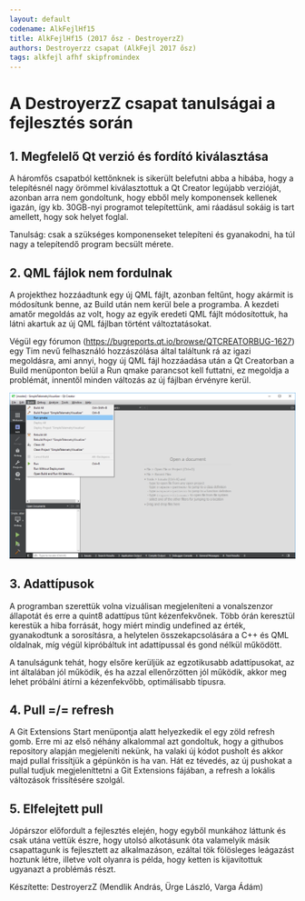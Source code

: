 ```yaml
---
layout: default
codename: AlkFejlHf15
title: AlkFejlHf15 (2017 ősz - DestroyerzZ)
authors: Destroyerzz csapat (AlkFejl 2017 ősz)
tags: alkfejl afhf skipfromindex
---
```


# A DestroyerzZ csapat tanulságai a fejlesztés során #

## 1. Megfelelő Qt verzió és fordító kiválasztása ##

A háromfős csapatból kettőnknek is sikerült belefutni abba a hibába, hogy a telepítésnél nagy örömmel kiválasztottuk 
a Qt Creator legújabb verzióját, azonban arra nem gondoltunk, hogy ebből mely komponensek kellenek igazán, így kb. 30GB-nyi 
programot telepítettünk, ami ráadásul sokáig is tart amellett, hogy sok helyet foglal.

Tanulság: csak a szükséges komponenseket telepíteni és gyanakodni, ha túl nagy a telepítendő program becsült mérete. 

## 2. QML fájlok nem fordulnak ##

A projekthez hozzáadtunk egy új QML fájlt, azonban feltűnt, hogy akármit is módosítunk benne, az Build után nem kerül bele 
a programba. A kezdeti amatőr megoldás az volt, hogy az egyik eredeti QML fájlt módosítottuk, ha látni akartuk az új QML fájlban
történt változtatásokat. 

Végül egy fórumon (https://bugreports.qt.io/browse/QTCREATORBUG-1627) egy Tim nevű felhasználó hozzászólása által 
találtunk rá az igazi megoldásra, ami annyi, hogy új QML fájl hozzáadása után a Qt Creatorban a Build menüponton belül 
a Run qmake parancsot kell futtatni, ez megoldja a problémát, innentől minden változás az új fájlban érvényre kerül.

![A megfelelő parancs](images/qmake.png "A megfelelő parancs")

## 3. Adattípusok ##

A programban szerettük volna vizuálisan megjeleníteni a vonalszenzor állapotát és erre a quint8 adattípus tűnt kézenfekvőnek.
Több órán keresztül kerestük a hiba forrását, hogy miért mindig undefined az érték, gyanakodtunk a sorosításra, a helytelen 
összekapcsolására a C++ és QML oldalnak, míg végül kipróbáltuk int adattípussal és gond nélkül működött. 

A tanulságunk tehát, hogy elsőre kerüljük az egzotikusabb adattípusokat, az int általában jól működik, és ha azzal ellenőrzötten
jól működik, akkor meg lehet próbálni átírni a kézenfekvőbb, optimálisabb típusra.

## 4. Pull =/= refresh ##

A Git Extensions Start menüpontja alatt helyezkedik el egy zöld refresh gomb. Erre mi az első néhány alkalommal azt gondoltuk,
hogy a githubos repository alapján megjeleníti nekünk, ha valaki új kódot pusholt és akkor majd pullal frissítjük a gépünkön 
is ha van. Hát ez tévedés, az új pushokat a pullal tudjuk megjeleníttetni a Git Extensions fájában, a refresh a lokális 
változások frissítésére szolgál.

## 5. Elfelejtett pull ##
Jópárszor előfordult a fejlesztés elején, hogy egyből munkához láttunk és csak utána vettük észre, hogy utolsó alkotásunk 
óta valamelyik másik csapattagunk is fejlesztett az alkalmazáson, ezáltal tök fölösleges leágazást hoztunk létre, illetve 
volt olyanra is példa, hogy ketten is kijavítottuk ugyanazt a problémás részt. 

Készítette: DestroyerzZ (Mendlik András, Ürge László, Varga Ádám)
